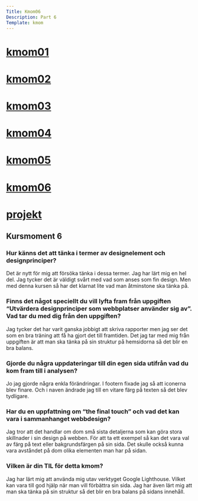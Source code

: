 ```yaml
---
Title: Kmom06
Description: Part 6
Template: kmom
---
```

<div class="sidebar">
    <h1><a href="kmom01">kmom01</a></h1>
    <h1><a href="kmom02">kmom02</a></h1>
    <h1><a href="kmom03">kmom03</a></h1>
    <h1><a href="kmom04">kmom04</a></h1>
    <h1><a href="kmom05">kmom05</a></h1>
    <h1><a href="kmom06">kmom06</a></h1>
    <h1><a href="project">projekt</a></h1>
</div>
<div class="kmom">
    <h2>Kursmoment 6</h2>
    <h3>Hur känns det att tänka i termer av designelement och designprinciper?</h3>
        <p>Det är nytt för mig att försöka tänka i dessa termer.
            Jag har lärt mig en hel del.
            Jag tycker det är väldigt svårt med vad som anses som fin design.
            Men med denna kursen så har det klarnat lite vad man åtminstone ska tänka på.</p>
    <h3>Finns det något speciellt du vill lyfta fram från uppgiften “Utvärdera designprinciper som webbplatser använder sig av”. Vad tar du med dig från  den uppgiften?</h3>
        <p>Jag tycker det har varit ganska jobbigt att skriva rapporter men jag ser det som en bra träning att få ha gjort det till framtiden.
            Det jag tar med mig från uppgiften är att man ska tänka på sin struktur på hemsidorna så det blir en bra balans.</p>
    <h3>Gjorde du några uppdateringar till din egen sida utifrån vad du kom fram till i analysen?</h3>
        <p>Jo jag gjorde några enkla förändringar.
         I footern fixade jag så att iconerna blev finare.
            Och i naven ändrade jag till en vitare färg på texten så det blev tydligare.</p>
    <h3>Har du en uppfattning om “the final touch” och vad det kan vara i sammanhanget webbdesign?</h3>
        <p>Jag tror att det handlar om dom små sista detaljerna som kan göra stora skillnader i sin design på webben.
            För att ta ett exempel så kan det vara val av färg på text eller bakgrundsfärgen på sin sida.
            Det skulle också kunna vara avståndet på dom olika elementen man har på sidan.</p>
    <h3>Vilken är din TIL för detta kmom?</h3>
        <p>Jag har lärt mig att använda mig utav verktyget Google Lighthouse.
            Vilket kan vara till god hjälp när man vill förbättra sin sida.
            Jag har även lärt mig att man ska tänka på sin struktur så det blir en bra balans på sidans innehåll.</p>
</div>

<div class="main-footer">
    <a href="kmom05" aria-label="kmom04"><i class="fas fa-chevron-left"></i></a>
    <a href="kmom06" aria-label="kmom04"><i class="fas fa-chevron-right"></i></a>
</div>
